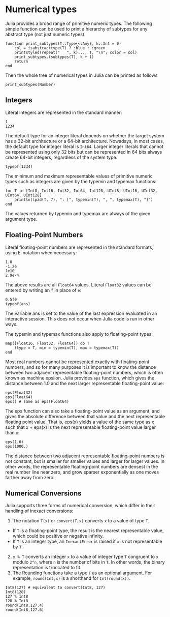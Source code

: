 # Numerical types

Julia provides a broad range of primitive numeric types. The following simple function can be used to print a hierarchy of subtypes for any abstract type (not just numeric types).

```@repl
function print_subtypes(T::Type{<:Any}, k::Int = 0)
    col = isabstracttype(T) ? :blue : :green
    printstyled(repeat("   ", k)..., T, "\n"; color = col)
    print_subtypes.(subtypes(T), k + 1)
    return
end
```

Then the whole tree of numerical types in Julia can be printed as follows

```@repl
print_subtypes(Number)
```

## Integers

Literal integers are represented in the standard manner:

```@repl
1
1234
```

The default type for an integer literal depends on whether the target system has a 32-bit architecture or a 64-bit architecture. Nowadays, in most cases, the default type for integer literal is `Int64`. Larger integer literals that cannot be represented using only 32 bits but can be represented in 64 bits always create 64-bit integers, regardless of the system type.

```@repl
typeof(1234)
```

The minimum and maximum representable values of primitive numeric types such as integers are given by the typemin and typemax functions:

```@repl
for T in [Int8, Int16, Int32, Int64, Int128, UInt8, UInt16, UInt32, UInt64, UInt128]
    println(lpad(T, 7), ": [", typemin(T), ", ", typemax(T), "]")
end
```

The values returned by typemin and typemax are always of the given argument type.


## Floating-Point Numbers

Literal floating-point numbers are represented in the standard formats, using E-notation when necessary:

```@repl
1.0
-1.26
1e10
2.9e-4
```

The above results are all `Float64` values. Literal `Float32` values can be entered by writing an `f` in place of `e`:

```@repl
0.5f0
typeof(ans)
```

The variable ans is set to the value of the last expression evaluated in an interactive session. This does not occur when Julia code is run in other ways.

The typemin and typemax functions also apply to floating-point types:

```@repl
map([Float16, Float32, Float64]) do T
    (type = T, min = typemin(T), max = typemax(T))
end
```

Most real numbers cannot be represented exactly with floating-point numbers, and so for many purposes it is important to know the distance between two adjacent representable floating-point numbers, which is often known as machine epsilon. Julia provides `eps` function, which gives the distance between 1.0 and the next larger representable floating-point value:

```@repl
eps(Float32)
eps(Float64)
eps() # same as eps(Float64)
```

The eps function can also take a floating-point value as an argument, and gives the absolute difference between that value and the next representable floating point value. That is, eps(x) yields a value of the same type as x such that x + eps(x) is the next representable floating-point value larger than x:

```@repl
eps(1.0)
eps(1000.)
```

The distance between two adjacent representable floating-point numbers is not constant, but is smaller for smaller values and larger for larger values. In other words, the representable floating-point numbers are densest in the real number line near zero, and grow sparser exponentially as one moves farther away from zero.

## Numerical Conversions

Julia supports three forms of numerical conversion, which differ in their handling of inexact conversions:

1. The notation `T(x)` or `convert(T,x)` converts `x` to a value of type `T`.
  - If `T` is a floating-point type, the result is the nearest representable value, which could be positive or negative infinity.
  - If `T` is an integer type, an `InexactError` is raised if `x` is not representable by `T`.
2. `x % T` converts an integer `x` to a value of integer type `T` congruent to `x` modulo `2^n`, where `n` is the number of bits in `T`. In other words, the binary representation is truncated to fit.
3. The Rounding functions take a type `T` as an optional argument. For example, `round(Int,x)` is a shorthand for `Int(round(x))`.

```@repl
Int8(127) # equivalent to convert(Int8, 127)
Int8(128)
127 % Int8
128 % Int8
round(Int8,127.4)
round(Int8,127.6)
```
